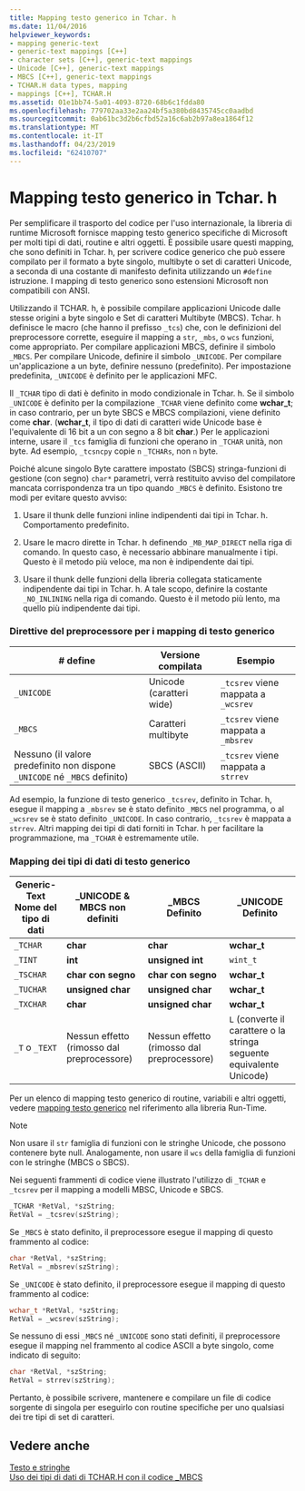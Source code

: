 ```yaml
---
title: Mapping testo generico in Tchar. h
ms.date: 11/04/2016
helpviewer_keywords:
- mapping generic-text
- generic-text mappings [C++]
- character sets [C++], generic-text mappings
- Unicode [C++], generic-text mappings
- MBCS [C++], generic-text mappings
- TCHAR.H data types, mapping
- mappings [C++], TCHAR.H
ms.assetid: 01e1bb74-5a01-4093-8720-68b6c1fdda80
ms.openlocfilehash: 779702aa33e2aa24bf5a380bd8435745cc0aadbd
ms.sourcegitcommit: 0ab61bc3d2b6cfbd52a16c6ab2b97a8ea1864f12
ms.translationtype: MT
ms.contentlocale: it-IT
ms.lasthandoff: 04/23/2019
ms.locfileid: "62410707"
---
```

# <a name="generic-text-mappings-in-tcharh"></a>Mapping testo generico in Tchar. h

Per semplificare il trasporto del codice per l'uso internazionale, la libreria di runtime Microsoft fornisce mapping testo generico specifiche di Microsoft per molti tipi di dati, routine e altri oggetti. È possibile usare questi mapping, che sono definiti in Tchar. h, per scrivere codice generico che può essere compilato per il formato a byte singolo, multibyte o set di caratteri Unicode, a seconda di una costante di manifesto definita utilizzando un `#define` istruzione. I mapping di testo generico sono estensioni Microsoft non compatibili con ANSI.

Utilizzando il TCHAR. h, è possibile compilare applicazioni Unicode dalle stesse origini a byte singolo e Set di caratteri Multibyte (MBCS). Tchar. h definisce le macro (che hanno il prefisso `_tcs`) che, con le definizioni del preprocessore corrette, eseguire il mapping a `str`, `_mbs`, o `wcs` funzioni, come appropriato. Per compilare applicazioni MBCS, definire il simbolo `_MBCS`. Per compilare Unicode, definire il simbolo `_UNICODE`. Per compilare un'applicazione a un byte, definire nessuno (predefinito). Per impostazione predefinita, `_UNICODE` è definito per le applicazioni MFC.

Il `_TCHAR` tipo di dati è definito in modo condizionale in Tchar. h. Se il simbolo `_UNICODE` è definito per la compilazione `_TCHAR` viene definito come **wchar_t**; in caso contrario, per un byte SBCS e MBCS compilazioni, viene definito come **char**. (**wchar_t**, il tipo di dati di caratteri wide Unicode base è l'equivalente di 16 bit a un con segno a 8 bit **char**.) Per le applicazioni interne, usare il `_tcs` famiglia di funzioni che operano in `_TCHAR` unità, non byte. Ad esempio, `_tcsncpy` copie `n` `_TCHARs`, non `n` byte.

Poiché alcune singolo Byte carattere impostato (SBCS) stringa-funzioni di gestione (con segno) `char*` parametri, verrà restituito avviso del compilatore mancata corrispondenza tra un tipo quando `_MBCS` è definito. Esistono tre modi per evitare questo avviso:

1. Usare il thunk delle funzioni inline indipendenti dai tipi in Tchar. h. Comportamento predefinito.

1. Usare le macro dirette in Tchar. h definendo `_MB_MAP_DIRECT` nella riga di comando. In questo caso, è necessario abbinare manualmente i tipi. Questo è il metodo più veloce, ma non è indipendente dai tipi.

1. Usare il thunk delle funzioni della libreria collegata staticamente indipendente dai tipi in Tchar. h. A tale scopo, definire la costante `_NO_INLINING` nella riga di comando. Questo è il metodo più lento, ma quello più indipendente dai tipi.

### <a name="preprocessor-directives-for-generic-text-mappings"></a>Direttive del preprocessore per i mapping di testo generico

|# define|Versione compilata|Esempio|
|---------------|----------------------|-------------|
|`_UNICODE`|Unicode (caratteri wide)|`_tcsrev` viene mappata a `_wcsrev`|
|`_MBCS`|Caratteri multibyte|`_tcsrev` viene mappata a `_mbsrev`|
|Nessuno (il valore predefinito non dispone `_UNICODE` né `_MBCS` definito)|SBCS (ASCII)|`_tcsrev` viene mappata a `strrev`|

Ad esempio, la funzione di testo generico `_tcsrev`, definito in Tchar. h, esegue il mapping a `_mbsrev` se è stato definito `_MBCS` nel programma, o al `_wcsrev` se è stato definito `_UNICODE`. In caso contrario, `_tcsrev` è mappata a `strrev`. Altri mapping dei tipi di dati forniti in Tchar. h per facilitare la programmazione, ma `_TCHAR` è estremamente utile.

### <a name="generic-text-data-type-mappings"></a>Mapping dei tipi di dati di testo generico

|Generic-Text<br /> Nome del tipo di dati|_UNICODE &<br /> MBCS non definiti|_MBCS<br /> Definito|_UNICODE<br /> Definito|
|--------------------------------------|----------------------------------------|------------------------|---------------------------|
|`_TCHAR`|**char**|**char**|**wchar_t**|
|`_TINT`|**int**|**unsigned int**|`wint_t`|
|`_TSCHAR`|**char con segno**|**char con segno**|**wchar_t**|
|`_TUCHAR`|**unsigned char**|**unsigned char**|**wchar_t**|
|`_TXCHAR`|**char**|**unsigned char**|**wchar_t**|
|`_T` o `_TEXT`|Nessun effetto (rimosso dal preprocessore)|Nessun effetto (rimosso dal preprocessore)|`L` (converte il carattere o la stringa seguente equivalente Unicode)|

Per un elenco di mapping testo generico di routine, variabili e altri oggetti, vedere [mapping testo generico](../c-runtime-library/generic-text-mappings.md) nel riferimento alla libreria Run-Time.

> [!NOTE]
>  Non usare il `str` famiglia di funzioni con le stringhe Unicode, che possono contenere byte null. Analogamente, non usare il `wcs` della famiglia di funzioni con le stringhe (MBCS o SBCS).

Nei seguenti frammenti di codice viene illustrato l'utilizzo di `_TCHAR` e `_tcsrev` per il mapping a modelli MBSC, Unicode e SBCS.

```cpp
_TCHAR *RetVal, *szString;
RetVal = _tcsrev(szString);
```

Se `_MBCS` è stato definito, il preprocessore esegue il mapping di questo frammento al codice:

```cpp
char *RetVal, *szString;
RetVal = _mbsrev(szString);
```

Se `_UNICODE` è stato definito, il preprocessore esegue il mapping di questo frammento al codice:

```cpp
wchar_t *RetVal, *szString;
RetVal = _wcsrev(szString);
```

Se nessuno di essi `_MBCS` né `_UNICODE` sono stati definiti, il preprocessore esegue il mapping nel frammento al codice ASCII a byte singolo, come indicato di seguito:

```cpp
char *RetVal, *szString;
RetVal = strrev(szString);
```

Pertanto, è possibile scrivere, mantenere e compilare un file di codice sorgente di singola per eseguirlo con routine specifiche per uno qualsiasi dei tre tipi di set di caratteri.

## <a name="see-also"></a>Vedere anche

[Testo e stringhe](../text/text-and-strings-in-visual-cpp.md)<br/>
[Uso dei tipi di dati di TCHAR.H con il codice _MBCS](../text/using-tchar-h-data-types-with-mbcs-code.md)
